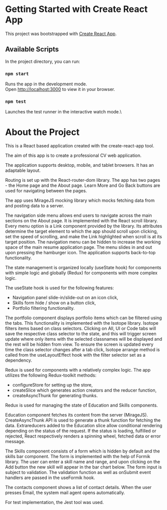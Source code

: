 # Getting Started with Create React App

This project was bootstrapped with [Create React App](https://github.com/facebook/create-react-app).

## Available Scripts

In the project directory, you can run:

### `npm start`

Runs the app in the development mode.\
Open [http://localhost:3000](http://localhost:3000) to view it in your browser.

### `npm test`

Launches the test runner in the interactive watch mode.\

# About the Project

This is a React based application created with the create-react-app tool.

The aim of this app is to create a professional CV web application.

The application supports desktop, mobile, and tablet browsers. It has an adaptable layout.

Routing is set up with the React-router-dom library. The app has two pages -  the Home page and the About page.  Learn More and Go Back buttons are used for navigating between the pages.

The app uses MirageJS mocking library which mocks fetching data from and posting data to a server.

The navigation side menu allows end users to navigate across the main sections on the About page. It is implemented with the React scroll library. Every menu option is a Link component provided by the library. Its attributes determine the target element to which the app should scroll upon clicking, set the speed of scrolling, and make the Link highlighted when scroll is at its target position. The navigation menu can be hidden to increase the working space of the main resume application page. The menu slides in and out upon pressing the hamburger icon. 
The application supports back-to-top functionality.

The state management is organized locally (useState hook) for components with simple logic and globally (Redux) for components with more complex logic.

The useState hook is used for the following features:
- Navigation panel slide-in/slide-out on an icon click,
- Skills form hide / show on a button click,
- Portfolio filtering functionality.

The portfolio component displays portfolio items which can be filtered using the tabs. This functionality is implemented with the Isotope library. Isotope filters items based on class selectors. Clicking on All, UI or Code tabs will save the respective class selector to the state, and this will trigger screen update where only items with the selected classnames will be displayed and the rest will be hidden from view. To ensure the screen is updated every time the class selector changes after a tab click, Isotope arrange method is called from the useLayoutEffect hook with the filter selector set as a dependency.

Redux is used for components with a relatively complex logic. The app utilizes the following Redux-toolkit methods:
- configureStore for setting up the store,
- createSlice which generates action creators and the reducer function,
- createAsyncThunk for generating thunks.

Redux is used for managing the state of Education and Skills components.

Education component fetches its content from the server (MirageJS). CreateAsyncThunk API is used to generate a thunk function for fetching the data. Extrareducers added to the Education slice allow conditional rendering depending on the status of the request. If the status is loading, fulfilled or rejected, React respectively renders a spinning wheel, fetched data or error message.

The Skills component consists of a form which is hidden by default and the skills bar component. The form is implemented with the help of Formik library. The user can enter a skill name and range, and upon clicking on the Add button the new skill will appear in the bar chart below. The form input is subject to validation. The validation function as well as onSubmit event handlers are passed in the useFormik hook.

The contacts component shows a list of contact details. When the user presses Email, the system mail agent opens automatically.

For test implementation, the Jest tool was used.